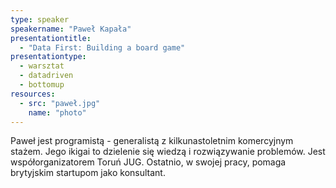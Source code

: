 ```yaml
---
type: speaker
speakername: "Paweł Kapała"
presentationtitle:
  - "Data First: Building a board game"
presentationtype: 
  - warsztat
  - datadriven
  - bottomup
resources:
  - src: "paweł.jpg"
    name: "photo"
---
```

Paweł jest programistą - generalistą z kilkunastoletnim komercyjnym stażem. Jego ikigai to dzielenie się wiedzą i rozwiązywanie problemów. Jest współorganizatorem Toruń JUG.
Ostatnio, w swojej pracy, pomaga brytyjskim startupom jako konsultant.
